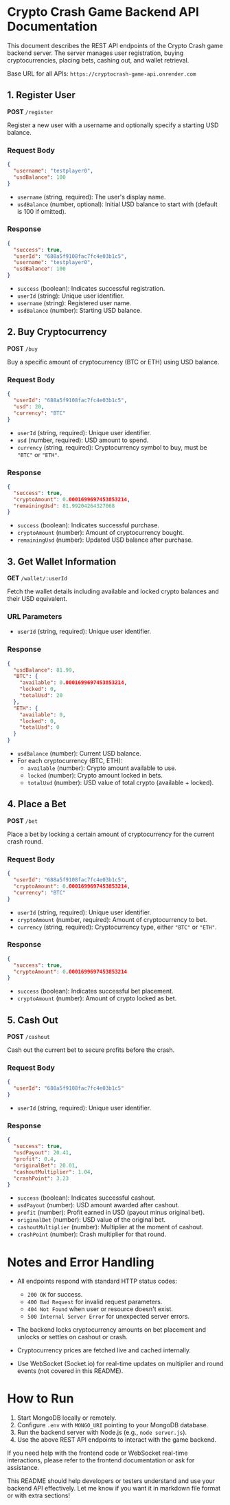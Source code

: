 # Crypto Crash Game Backend API Documentation

This document describes the REST API endpoints of the Crypto Crash game backend server. The server manages user registration, buying cryptocurrencies, placing bets, cashing out, and wallet retrieval.

Base URL for all APIs:  `https://cryptocrash-game-api.onrender.com`

## 1. Register User

**POST** `/register`

Register a new user with a username and optionally specify a starting USD balance.

### Request Body

```json
{
  "username": "testplayer0",
  "usdBalance": 100
}
```

- `username` (string, required): The user's display name.
- `usdBalance` (number, optional): Initial USD balance to start with (default is 100 if omitted).

### Response

```json
{
  "success": true,
  "userId": "688a5f9108fac7fc4e03b1c5",
  "username": "testplayer0",
  "usdBalance": 100
}
```

- `success` (boolean): Indicates successful registration.
- `userId` (string): Unique user identifier.
- `username` (string): Registered user name.
- `usdBalance` (number): Starting USD balance.

## 2. Buy Cryptocurrency

**POST** `/buy`

Buy a specific amount of cryptocurrency (BTC or ETH) using USD balance.

### Request Body

```json
{
  "userId": "688a5f9108fac7fc4e03b1c5",
  "usd": 20,
  "currency": "BTC"
}
```

- `userId` (string, required): Unique user identifier.
- `usd` (number, required): USD amount to spend.
- `currency` (string, required): Cryptocurrency symbol to buy, must be `"BTC"` or `"ETH"`.

### Response

```json
{
  "success": true,
  "cryptoAmount": 0.0001699697453853214,
  "remainingUsd": 81.99204264327068
}
```

- `success` (boolean): Indicates successful purchase.
- `cryptoAmount` (number): Amount of cryptocurrency bought.
- `remainingUsd` (number): Updated USD balance after purchase.

## 3. Get Wallet Information

**GET** `/wallet/:userId`

Fetch the wallet details including available and locked crypto balances and their USD equivalent.

### URL Parameters

- `userId` (string, required): Unique user identifier.

### Response

```json
{
  "usdBalance": 81.99,
  "BTC": {
    "available": 0.0001699697453853214,
    "locked": 0,
    "totalUsd": 20
  },
  "ETH": {
    "available": 0,
    "locked": 0,
    "totalUsd": 0
  }
}
```

- `usdBalance` (number): Current USD balance.
- For each cryptocurrency (BTC, ETH):
  - `available` (number): Crypto amount available to use.
  - `locked` (number): Crypto amount locked in bets.
  - `totalUsd` (number): USD value of total crypto (available + locked).

## 4. Place a Bet

**POST** `/bet`

Place a bet by locking a certain amount of cryptocurrency for the current crash round.

### Request Body

```json
{
  "userId": "688a5f9108fac7fc4e03b1c5",
  "cryptoAmount": 0.0001699697453853214,
  "currency": "BTC"
}
```

- `userId` (string, required): Unique user identifier.
- `cryptoAmount` (number, required): Amount of cryptocurrency to bet.
- `currency` (string, required): Cryptocurrency type, either `"BTC"` or `"ETH"`.

### Response

```json
{
  "success": true,
  "cryptoAmount": 0.0001699697453853214
}
```

- `success` (boolean): Indicates successful bet placement.
- `cryptoAmount` (number): Amount of crypto locked as bet.

## 5. Cash Out

**POST** `/cashout`

Cash out the current bet to secure profits before the crash.

### Request Body

```json
{
  "userId": "688a5f9108fac7fc4e03b1c5"
}
```

- `userId` (string, required): Unique user identifier.

### Response

```json
{
  "success": true,
  "usdPayout": 20.41,
  "profit": 0.4,
  "originalBet": 20.01,
  "cashoutMultiplier": 1.04,
  "crashPoint": 3.23
}
```

- `success` (boolean): Indicates successful cashout.
- `usdPayout` (number): USD amount awarded after cashout.
- `profit` (number): Profit earned in USD (payout minus original bet).
- `originalBet` (number): USD value of the original bet.
- `cashoutMultiplier` (number): Multiplier at the moment of cashout.
- `crashPoint` (number): Crash multiplier for that round.

# Notes and Error Handling

- All endpoints respond with standard HTTP status codes:
  - `200 OK` for success.
  - `400 Bad Request` for invalid request parameters.
  - `404 Not Found` when user or resource doesn't exist.
  - `500 Internal Server Error` for unexpected server errors.

- The backend locks cryptocurrency amounts on bet placement and unlocks or settles on cashout or crash.

- Cryptocurrency prices are fetched live and cached internally.

- Use WebSocket (Socket.io) for real-time updates on multiplier and round events (not covered in this README).

# How to Run

1. Start MongoDB locally or remotely.
2. Configure `.env` with `MONGO_URI` pointing to your MongoDB database.
3. Run the backend server with Node.js (e.g., `node server.js`).
4. Use the above REST API endpoints to interact with the game backend.

If you need help with the frontend code or WebSocket real-time interactions, please refer to the frontend documentation or ask for assistance.

This README should help developers or testers understand and use your backend API effectively. Let me know if you want it in markdown file format or with extra sections!
